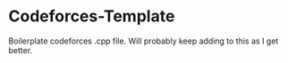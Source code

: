 # Codeforces-Template
Boilerplate codeforces .cpp file. Will probably keep adding to this as I get better.
